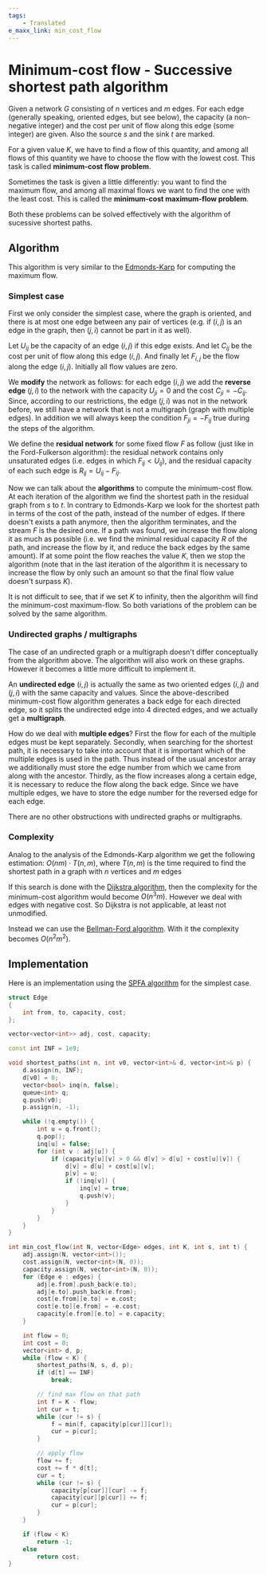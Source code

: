 ```yaml
---
tags:
    - Translated
e_maxx_link: min_cost_flow
---
```


# Minimum-cost flow - Successive shortest path algorithm

Given a network $G$ consisting of $n$ vertices and $m$ edges. For each edge (generally speaking, oriented edges, but see below), the capacity (a non-negative integer) and the cost per unit of flow along this edge (some integer) are given. Also the source $s$ and the sink $t$ are marked.

For a given value $K$, we have to find a flow of this quantity, and among all flows of this quantity we have to choose the flow with the lowest cost. This task is called **minimum-cost flow problem**.

Sometimes the task is given a little differently: you want to find the maximum flow, and among all maximal flows we want to find the one with the least cost. This is called the **minimum-cost maximum-flow problem**.

Both these problems can be solved effectively with the algorithm of sucessive shortest paths.

## Algorithm

This algorithm is very similar to the [Edmonds-Karp](edmonds_karp.md) for computing the maximum flow.

### Simplest case

First we only consider the simplest case, where the graph is oriented, and there is at most one edge between any pair of vertices (e.g. if $(i, j)$ is an edge in the graph, then $(j, i)$ cannot be part in it as well).

Let $U_{i j}$ be the capacity of an edge $(i, j)$ if this edge exists. And let $C_{i j}$ be the cost per unit of flow along this edge $(i, j)$. And finally let $F_{i, j}$ be the flow along the edge $(i, j)$. Initially all flow values are zero.

We **modify** the network as follows: for each edge $(i, j)$ we add the **reverse edge** $(j, i)$ to the network with the capacity $U_{j i} = 0$ and the cost $C_{j i} = -C_{i j}$. Since, according to our restrictions, the edge $(j, i)$ was not in the network before, we still have a network that is not a multigraph (graph with multiple edges). In addition we will always keep the condition $F_{j i} = -F_{i j}$ true during the steps of the algorithm.

We define the **residual network** for some fixed flow $F$ as follow (just like in the Ford-Fulkerson algorithm): the residual network contains only unsaturated edges (i.e. edges in which $F_{i j} < U_{i j}$), and the residual capacity of each such edge is $R_{i j} = U_{i j} - F_{i j}$.

Now we can talk about the **algorithms** to compute the minimum-cost flow. At each iteration of the algorithm we find the shortest path in the residual graph from $s$ to $t$. In contrary to Edmonds-Karp we look for the shortest path in terms of the cost of the path, instead of the number of edges. If there doesn't exists a path anymore, then the algorithm terminates, and the stream $F$ is the desired one. If a path was found, we increase the flow along it as much as possible (i.e. we find the minimal residual capacity $R$ of the path, and increase the flow by it, and reduce the back edges by the same amount). If at some point the flow reaches the value $K$, then we stop the algorithm (note that in the last iteration of the algorithm it is necessary to increase the flow by only such an amount so that the final flow value doesn't surpass $K$).

It is not difficult to see, that if we set $K$ to infinity, then the algorithm will find the minimum-cost maximum-flow. So both variations of the problem can be solved by the same algorithm.

### Undirected graphs / multigraphs

The case of an undirected graph or a multigraph doesn't differ conceptually from the algorithm above. The algorithm will also work on these graphs. However it becomes a little more difficult to implement it.

An **undirected edge** $(i, j)$ is actually the same as two oriented edges $(i, j)$ and $(j, i)$ with the same capacity and values. Since the above-described minimum-cost flow algorithm generates a back edge for each directed edge, so it splits the undirected edge into $4$ directed edges, and we actually get a **multigraph**.

How do we deal with **multiple edges**? First the flow for each of the multiple edges must be kept separately. Secondly, when searching for the shortest path, it is necessary to take into account that it is important which of the multiple edges is used in the path. Thus instead of the usual ancestor array we additionally must store the edge number from which we came from along with the ancestor. Thirdly, as the flow increases along a certain edge, it is necessary to reduce the flow along the back edge. Since we have multiple edges, we have to store the edge number for the reversed edge for each edge.

There are no other obstructions with undirected graphs or multigraphs.

### Complexity

Analog to the analysis of the Edmonds-Karp algorithm we get the following estimation: $O(n m) \cdot T(n, m)$, where $T(n, m)$ is the time required to find the shortest path in a graph with $n$ vertices and $m$ edges

If this search is done with the [Dijkstra algorithm](dijkstra.md), then the complexity for the minimum-cost algorithm would become $O(n^3 m)$. However we deal with edges with negative cost. So Dijkstra is not applicable, at least not unmodified.

Instead we can use the [Bellman-Ford algorithm](bellman_ford.md). With it the complexity becomes $O(n^2 m^2)$.

## Implementation

Here is an implementation using the [SPFA algorithm](bellman_ford.md) for the simplest case.

```{.cpp file=min_cost_flow_successive_shortest_path}
struct Edge
{
    int from, to, capacity, cost;
};

vector<vector<int>> adj, cost, capacity;

const int INF = 1e9;

void shortest_paths(int n, int v0, vector<int>& d, vector<int>& p) {
    d.assign(n, INF);
    d[v0] = 0;
    vector<bool> inq(n, false);
    queue<int> q;
    q.push(v0);
    p.assign(n, -1);

    while (!q.empty()) {
        int u = q.front();
        q.pop();
        inq[u] = false;
        for (int v : adj[u]) {
            if (capacity[u][v] > 0 && d[v] > d[u] + cost[u][v]) {
                d[v] = d[u] + cost[u][v];
                p[v] = u;
                if (!inq[v]) {
                    inq[v] = true;
                    q.push(v);
                }
            }
        }
    }
}

int min_cost_flow(int N, vector<Edge> edges, int K, int s, int t) {
    adj.assign(N, vector<int>());
    cost.assign(N, vector<int>(N, 0));
    capacity.assign(N, vector<int>(N, 0));
    for (Edge e : edges) {
        adj[e.from].push_back(e.to);
        adj[e.to].push_back(e.from);
        cost[e.from][e.to] = e.cost;
        cost[e.to][e.from] = -e.cost;
        capacity[e.from][e.to] = e.capacity;
    }

    int flow = 0;
    int cost = 0;
    vector<int> d, p;
    while (flow < K) {
        shortest_paths(N, s, d, p);
        if (d[t] == INF)
            break;

        // find max flow on that path
        int f = K - flow;
        int cur = t;
        while (cur != s) {
            f = min(f, capacity[p[cur]][cur]);
            cur = p[cur];
        }

        // apply flow
        flow += f;
        cost += f * d[t];
        cur = t;
        while (cur != s) {
            capacity[p[cur]][cur] -= f;
            capacity[cur][p[cur]] += f;
            cur = p[cur];
        }
    }

    if (flow < K)
        return -1;
    else
        return cost;
}
```
